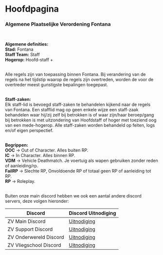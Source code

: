 # Hoofdpagina
### Algemene Plaatselijke Verordening Fontana
</br>

**Algemene definities:**<br>
**Stad:**		    Fontana<br>
**Staff Team:**		Staff<br>
**Hogerop:**		  Hoofd-staff +<br>
</br>

Alle regels zijn van toepassing binnen Fontana. Bij verandering van de regels na het tijdstip waarop de regels zijn overtreden, worden de voor de overtreder meest gunstigste bepalingen toegepast.<br>
</br>

**Staff-zaken:**<br>
Elk staff-lid is bevoegd staff-zaken te behandelen kijkend naar de regels van Fontana. Een stafflid mag op geen enkele wijze een staff-zaak behandelen waar hij/zij zelf bij betrokken is of waar zijn/haar beroep/gang bij betrokken is met uitzondering van Hoofdstaff of hoger met toeziend oog van een mede-hogerop. Alle staff-zaken worden behandeld op feiten, logs en/of eigen perspectief.<br>
</br>

**Begrippen:**<br>
**OOC**   		→  	Out of Character. Alles buiten RP.<br>
**IC**     	  → 	In Character. Alles binnen RP.<br>
**VDM**    	  → 	Vehicle Deathmatch. Je voertuig als wapen gebruiken zonder reden of aanleiding/rp.<br>
**FailRP**		→ 	Slechte RP, Onvoldoende RP of totaal geen RP of aanleiding tot RP.<br>
**RP**  		  →  	Roleplay.<br>
</br>

Buiten onze main discord hebben we ook een aantal andere discord servers, deze volgen hieronder:

| Discord | Discord Uitnodiging |
|---|---|
| ZV Main Discord | [Uitnodiging](https://discord.com/invite/Fontana) |
| ZV Support Discord | [Uitnodiging](https://discord.gg/8cKR38C3XQ) |
| ZV Onderwereld Discord | [Uitnodiging](https://discord.gg/kEvjrnTNdZ) |
| ZV Vliegschool Discord | [Uitnodiging](https://discord.gg/rRDxSMF8Za) |

